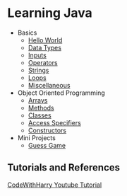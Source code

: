 # Learning Java

- Basics
    - [Hello World](basics/helloworld.md)
    - [Data Types](basics/datatypes.md)
    - [Inputs](basics/inputs.md)
    - [Operators](basics/operators.md)
    - [Strings](basics/strings.md)
    - [Loops](basics/loops.md)
    - [Miscellaneous](basics/miscellaneous.md)
- Object Oriented Programming
    - [Arrays](oops/arrays.md)
    - [Methods](oops/methods.md)
    - [Classes](oops/classes.md)
    - [Access Specifiers](oops/access_specifiers.md)
    - [Constructors](oops/constructors.md)
- Mini Projects
    - [Guess Game](mini_projects/guess_game.md)


## Tutorials and References

[CodeWithHarry Youtube Tutorial](https://www.youtube.com/playlist?list=PLu0W_9lII9agS67Uits0UnJyrYiXhDS6q)
